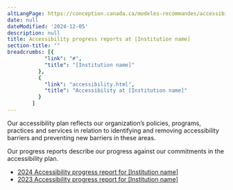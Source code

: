 ```yaml
---
altLangPage: https://conception.canada.ca/modeles-recommandes/accessibilite/accueil-rapports-etape.html
date: null
dateModified: '2024-12-05'
description: null
title: Accessibility progress reports at [Institution name]
section-title: ""
breadcrumbs: [{
            "link": "#",
            "title": "[Institution name]"
          },
          {
            "link": "accessibility.html",
            "title": "Accessibility at [Institution name]"
          }
        ]
---
```


<p>Our accessibility plan reflects our organization’s policies, programs, practices and services in relation to identifying and removing accessibility barriers and preventing new barriers in these areas.</p>

<p>Our progress reports describe our progress against our commitments in the accessibility plan.</p>

<ul>
    <li><a href="progress-report.html">2024 Accessibility progress report for [Institution name]</a></li>
    <li><a href="progress-report.html">2023 Accessibility progress report for [Institution name]</a></li>
<ul>
